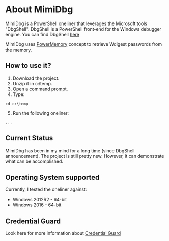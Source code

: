 # About MimiDbg

MimiDbg is a PowerShell oneliner that leverages the Microsoft tools "DbgShell". DbgShell is a PowerShell front-end for the Windows debugger engine. You can find DbgShell [here](https://github.com/Microsoft/DbgShell)

MimiDbg uses [PowerMemory](https://github.com/giMini/PowerMemory/blob/master/README.md) concept to retrieve Wdigest passwords from the memory.

## How to use it?

1) Download the project. 
2) Unzip it in c:\temp. 
3) Open a command prompt. 
4) Type:
```
cd c:\temp
```

5) Run the following oneliner:
```
...
```


## Current Status

MimiDbg has been in my mind for a long time (since DbgShell announcement). The project is still pretty new. However, it can demonstrate what can be accomplished.

## Operating System supported

Currently, I tested the oneliner against:

* Windows 2012R2 - 64-bit
* Windows 2016 - 64-bit

## Credential Guard

Look here for more information about [Credential Guard](https://social.technet.microsoft.com/wiki/contents/articles/38015.credential-guard-say-good-bye-to-ptht-pass-the-hashticket-attacks.aspx)